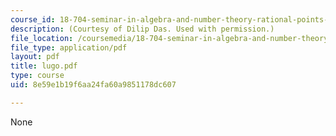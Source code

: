 ```yaml
---
course_id: 18-704-seminar-in-algebra-and-number-theory-rational-points-on-elliptic-curves-fall-2004
description: (Courtesy of Dilip Das. Used with permission.)
file_location: /coursemedia/18-704-seminar-in-algebra-and-number-theory-rational-points-on-elliptic-curves-fall-2004/8e59e1b19f6aa24fa60a9851178dc607_lugo.pdf
file_type: application/pdf
layout: pdf
title: lugo.pdf
type: course
uid: 8e59e1b19f6aa24fa60a9851178dc607

---
```

None